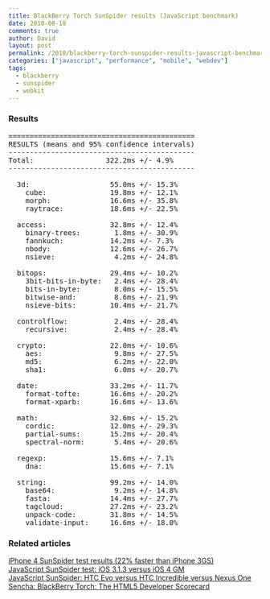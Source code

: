 ```yaml
---
title: BlackBerry Torch SunSpider results (JavaScript benchmark)
date: 2010-08-18
comments: true
author: David
layout: post
permalink: /2010/blackberry-torch-sunspider-results-javascript-benchmark
categories: ["javascript", "performance", "mobile", "webdev"]
tags:
  - blackberry
  - sunspider
  - webkit
---
```

### Results

<pre>============================================
RESULTS (means and 95% confidence intervals)
--------------------------------------------
Total:                 322.2ms +/- 4.9%
--------------------------------------------

  3d:                   55.0ms +/- 15.3%
    cube:               19.8ms +/- 12.1%
    morph:              16.6ms +/- 35.8%
    raytrace:           18.6ms +/- 22.5%

  access:               32.8ms +/- 12.4%
    binary-trees:        1.8ms +/- 30.9%
    fannkuch:           14.2ms +/- 7.3%
    nbody:              12.6ms +/- 26.7%
    nsieve:              4.2ms +/- 24.8%

  bitops:               29.4ms +/- 10.2%
    3bit-bits-in-byte:   2.4ms +/- 28.4%
    bits-in-byte:        8.0ms +/- 15.5%
    bitwise-and:         8.6ms +/- 21.9%
    nsieve-bits:        10.4ms +/- 21.7%

  controlflow:           2.4ms +/- 28.4%
    recursive:           2.4ms +/- 28.4%

  crypto:               22.0ms +/- 10.6%
    aes:                 9.8ms +/- 27.5%
    md5:                 6.2ms +/- 22.0%
    sha1:                6.0ms +/- 20.7%

  date:                 33.2ms +/- 11.7%
    format-tofte:       16.6ms +/- 20.2%
    format-xparb:       16.6ms +/- 13.6%

  math:                 32.6ms +/- 15.2%
    cordic:             12.0ms +/- 29.3%
    partial-sums:       15.2ms +/- 20.4%
    spectral-norm:       5.4ms +/- 20.6%

  regexp:               15.6ms +/- 7.1%
    dna:                15.6ms +/- 7.1%

  string:               99.2ms +/- 14.0%
    base64:              9.2ms +/- 14.8%
    fasta:              14.4ms +/- 27.7%
    tagcloud:           27.2ms +/- 23.2%
    unpack-code:        31.8ms +/- 14.5%
    validate-input:     16.6ms +/- 18.0%
</pre>

### Related articles

[iPhone 4 SunSpider test results (22% faster than iPhone 3GS)][1]  
[JavaScript SunSpider test: iOS 3.1.3 versus iOS 4 GM][2]  
[JavaScript SunSpider: HTC Evo versus HTC Incredible versus Nexus One][3]  
[Sencha: BlackBerry Torch: The HTML5 Developer Scorecard][4]

 [1]: http://davidbcalhoun.com/2010/iphone-4-sunspider-test-results
 [2]: http://davidbcalhoun.com/2010/sunspider-ios-3-1-3-versus-ios-4-gm
 [3]: http://davidbcalhoun.com/2010/javascript-sunspider-htc-evo-versus-htc-incredible-versus-nexus-one
 [4]: http://www.sencha.com/blog/2010/08/18/blackberry-torch-the-html5-developer-scorecard/